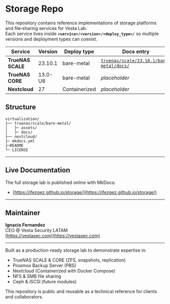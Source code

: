 # Storage Repo

This repository contains reference implementations of storage platforms and file‐sharing services for Vesta Lab.  
Each service lives inside **`<service>/<version>/<deploy_type>/`** so multiple versions and deployment types can coexist.

| Service           | Version  | Deploy type   | Docs entry                                              |
|-------------------|----------|---------------|---------------------------------------------------------|
| **TrueNAS SCALE** | 23.10.1  | bare-metal    | [`truenas/scale/23.10.1/bare-metal/docs/`](truenas/scale/23.10.1/bare-metal/docs/) |
| **TrueNAS CORE**  | 13.0-U8  | bare-metal    | _placeholder_ |
| **Nextcloud**     | 27       | Containerized | _placeholder_ |

## Structure
```
virtualization/
├── truenas/scale/bare-metal/
│   ├─ assets/
│   ├─ docs/
├── nextcloud/
├─ mkdocs.yml
├─README
└─ LICENSE
```

---

## Live Documentation

The full storage lab is published online with MkDocs:  
- [https://ifezgez.github.io/storage/](https://ifezgez.github.io/storage/)

---

## Maintainer

**Ignacio Fernandez**  
CEO @ Vesta Security LATAM  
[https://vestasec.com](https://vestasec.com)

---

Built as a production-ready storage lab to demonstrate expertise in:  
- TrueNAS SCALE & CORE (ZFS, snapshots, replication)  
- Proxmox Backup Server (PBS)  
- Nextcloud (Containerized with Docker Compose)  
- NFS & SMB file sharing  
- Ceph & iSCSI (future modules)  

This repository is public and reusable as a technical reference for clients and collaborators.  
